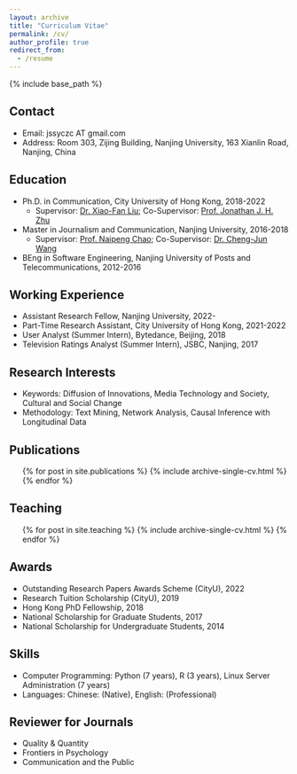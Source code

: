 ```yaml
---
layout: archive
title: "Curriculum Vitae"
permalink: /cv/
author_profile: true
redirect_from:
  - /resume
---
```


{% include base_path %}

## Contact

- Email: jssyczc AT gmail.com
- Address: Room 303, Zijing Building, Nanjing University, 163 Xianlin Road, Nanjing, China

## Education

- Ph.D. in Communication, City University of Hong Kong, 2018-2022
  - Supervisor: [Dr. Xiao-Fan Liu](https://scholar.google.com/citations?user=77urMs4AAAAJ&hl=en); Co-Supervisor: [Prof. Jonathan J. H. Zhu](https://scholar.google.com/citations?user=q41vFFQAAAAJ&hl=en)
- Master in Journalism and Communication, Nanjing University, 2016-2018
  - Supervisor: [Prof. Naipeng Chao](http://cmc.szu.edu.cn/Home/Default/teachersMoreE/4058.html); Co-Supervisor: [Dr. Cheng-Jun Wang](https://chengjunwang.com/)
- BEng in Software Engineering, Nanjing University of Posts and Telecommunications, 2012-2016

## Working Experience

- Assistant Research Fellow, Nanjing University, 2022-
- Part-Time Research Assistant, City University of Hong Kong, 2021-2022
- User Analyst (Summer Intern), Bytedance, Beijing, 2018
- Television Ratings Analyst (Summer Intern), JSBC, Nanjing, 2017

## Research Interests

- Keywords: Diffusion of Innovations, Media Technology and Society, Cultural and Social Change
- Methodology: Text Mining, Network Analysis, Causal Inference with Longitudinal Data

## Publications

  <ul>{% for post in site.publications %}
    {% include archive-single-cv.html %}
  {% endfor %}</ul>
 
## Teaching

  <ul>{% for post in site.teaching %}
    {% include archive-single-cv.html %}
  {% endfor %}</ul>
  
<!--
## Talks

  <ul>{% for post in site.talks %}
    {% include archive-single-talk-cv.html %}
  {% endfor %}</ul>
-->

## Awards

- Outstanding Research Papers Awards Scheme (CityU), 2022
- Research Tuition Scholarship (CityU), 2019
- Hong Kong PhD Fellowship, 2018
- National Scholarship for Graduate Students, 2017
- National Scholarship for Undergraduate Students, 2014

## Skills
- Computer Programming: Python (7 years), R (3 years), Linux Server Administration (7 years)
- Languages: Chinese: (Native), English: (Professional)

## Reviewer for Journals

- Quality & Quantity
- Frontiers in Psychology
- Communication and the Public
